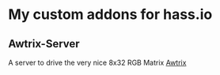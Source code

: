 # My custom addons for hass.io
## Awtrix-Server
A server to drive the very nice 8x32 RGB Matrix [Awtrix](https://awtrix.github.io/AWTRIX2.0-Docs_Beta/#/de-de/)
